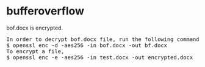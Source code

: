# bufferoverflow

bof.docx is encrypted.
<pre>
In order to decrypt bof.docx file, run the following command.
$ openssl enc -d -aes256 -in bof.docx -out bf.docx
To encrypt a file,
$ openssl enc -e -aes256 -in test.docx -out encrypted.docx
</pre>
